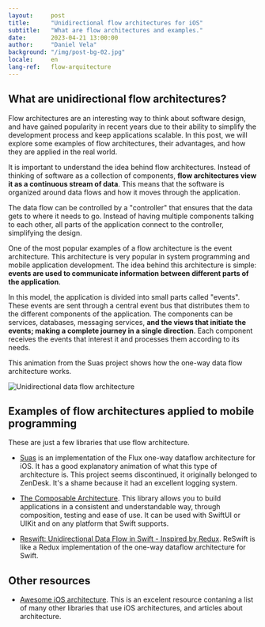```yaml
---
layout:     post
title:      "Unidirectional flow architectures for iOS"
subtitle:   "What are flow architectures and examples."
date:       2023-04-21 13:00:00
author:     "Daniel Vela"
background: "/img/post-bg-02.jpg"
locale:     en
lang-ref:   flow-arquitecture
---
```


## What are unidirectional flow architectures?
Flow architectures are an interesting way to think about software design, and have gained popularity in recent years due to their ability to simplify the development process and keep applications scalable. In this post, we will explore some examples of flow architectures, their advantages, and how they are applied in the real world.

It is important to understand the idea behind flow architectures. Instead of thinking of software as a collection of components, **flow architectures view it as a continuous stream of data**. This means that the software is organized around data flows and how it moves through the application.

The data flow can be controlled by a "controller" that ensures that the data gets to where it needs to go. Instead of having multiple components talking to each other, all parts of the application connect to the controller, simplifying the design.

One of the most popular examples of a flow architecture is the event architecture. This architecture is very popular in system programming and mobile application development. The idea behind this architecture is simple: **events are used to communicate information between different parts of the application**.

In this model, the application is divided into small parts called "events". These events are sent through a central event bus that distributes them to the different components of the application. The components can be services, databases, messaging services, **and the views that initiate the events; making a complete journey in a single direction**. Each component receives the events that interest it and processes them according to its needs.

This animation from the Suas project shows how the one-way data flow architecture works.

![Unidirectional data flow architecture](https://camo.githubusercontent.com/20f9063b591f63cf779535868fdd7ca01a09dc2ac38c43d369cfc51dd5125364/687474703a2f2f692e696d6775722e636f6d2f453743783274662e676966)

## Examples of flow architectures applied to mobile programming
These are just a few libraries that use flow architecture.

- [Suas](https://github.com/madcato/Suas-iOS) is an implementation of the Flux one-way dataflow architecture for iOS. It has a good explanatory animation of what this type of architecture is. This project seems discontinued, it originally belonged to ZenDesk. It's a shame because it had an excellent logging system.

- [The Composable Architecture](https://github.com/pointfreeco/swift-composable-architecture). This library allows you to build applications in a consistent and understandable way, through composition, testing and ease of use. It can be used with SwiftUI or UIKit and on any platform that Swift supports.

- [Reswift: Unidirectional Data Flow in Swift - Inspired by Redux](https://github.com/ReSwift/ReSwift). ReSwift is like a Redux implementation of the one-way dataflow architecture for Swift.

## Other resources
- [Awesome iOS architecture](https://github.com/onmyway133/awesome-ios-architecture#swiftui). This is an excelent resource contaning a list of many other libraries that use iOS architectures, and articles about architecture.
